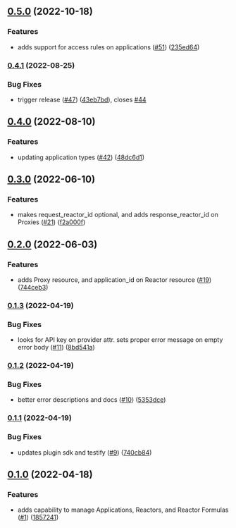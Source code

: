 ## [0.5.0](https://github.com/Basis-Theory/terraform-provider-basistheory/compare/v0.4.1...v0.5.0) (2022-10-18)


### Features

* adds support for access rules on applications ([#51](https://github.com/Basis-Theory/terraform-provider-basistheory/issues/51)) ([235ed64](https://github.com/Basis-Theory/terraform-provider-basistheory/commit/235ed642ad041976297d28bd1dd31dd44f8f5e8b))


### [0.4.1](https://github.com/Basis-Theory/terraform-provider-basistheory/compare/v0.4.0...v0.4.1) (2022-08-25)


### Bug Fixes

* trigger release ([#47](https://github.com/Basis-Theory/terraform-provider-basistheory/issues/47)) ([43eb7bd](https://github.com/Basis-Theory/terraform-provider-basistheory/commit/43eb7bd4ca921d89339c452cd161f04c8f458b92)), closes [#44](https://github.com/Basis-Theory/terraform-provider-basistheory/issues/44)


## [0.4.0](https://github.com/Basis-Theory/terraform-provider-basistheory/compare/v0.3.0...v0.4.0) (2022-08-10)


### Features

* updating application types ([#42](https://github.com/Basis-Theory/terraform-provider-basistheory/issues/42)) ([48dc6d1](https://github.com/Basis-Theory/terraform-provider-basistheory/commit/48dc6d1755517e44ae809357d3f3ac741f7922be))


## [0.3.0](https://github.com/Basis-Theory/terraform-provider-basistheory/compare/v0.2.0...v0.3.0) (2022-06-10)


### Features

* makes request_reactor_id optional, and adds response_reactor_id on Proxies ([#21](https://github.com/Basis-Theory/terraform-provider-basistheory/issues/21)) ([f2a000f](https://github.com/Basis-Theory/terraform-provider-basistheory/commit/f2a000fce0c26868d21ddd0f9469ad0459690e66))


## [0.2.0](https://github.com/Basis-Theory/terraform-provider-basistheory/compare/v0.1.3...v0.2.0) (2022-06-03)


### Features

* adds Proxy resource, and application_id on Reactor resource ([#19](https://github.com/Basis-Theory/terraform-provider-basistheory/issues/19)) ([744ceb3](https://github.com/Basis-Theory/terraform-provider-basistheory/commit/744ceb38472e83d54b6cdfc3acb6e5e0753e736f))


### [0.1.3](https://github.com/Basis-Theory/terraform-provider-basistheory/compare/v0.1.2...v0.1.3) (2022-04-19)


### Bug Fixes

* looks for API key on provider attr. sets proper error message on empty error body ([#11](https://github.com/Basis-Theory/terraform-provider-basistheory/issues/11)) ([8bd541a](https://github.com/Basis-Theory/terraform-provider-basistheory/commit/8bd541a0e848858272ca33d919cec004f3d00c46))


### [0.1.2](https://github.com/Basis-Theory/terraform-provider-basistheory/compare/v0.1.1...v0.1.2) (2022-04-19)


### Bug Fixes

* better error descriptions and docs ([#10](https://github.com/Basis-Theory/terraform-provider-basistheory/issues/10)) ([5353dce](https://github.com/Basis-Theory/terraform-provider-basistheory/commit/5353dce22bbde7f2a44279a5a620fe2893fa5f2d))


### [0.1.1](https://github.com/Basis-Theory/terraform-provider-basistheory/compare/v0.1.0...v0.1.1) (2022-04-19)


### Bug Fixes

* updates plugin sdk and testify ([#9](https://github.com/Basis-Theory/terraform-provider-basistheory/issues/9)) ([740cb84](https://github.com/Basis-Theory/terraform-provider-basistheory/commit/740cb842d1feac7f82f1de0a7982bc4e785cac2e))


## [0.1.0](https://github.com/Basis-Theory/terraform-provider-basistheory/compare/v0.0.0...v0.1.0) (2022-04-18)


### Features

* adds capability to manage Applications, Reactors, and Reactor Formulas ([#1](https://github.com/Basis-Theory/terraform-provider-basistheory/issues/1)) ([1857241](https://github.com/Basis-Theory/terraform-provider-basistheory/commit/185724144339aba106ed206ec2ebe0df61953137))


